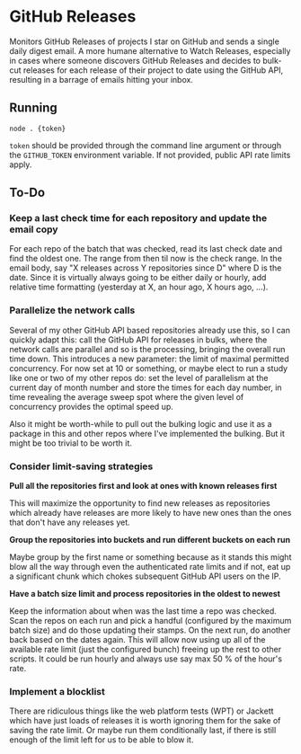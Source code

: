 # GitHub Releases

Monitors GitHub Releases of projects I star on GitHub and sends a single daily
digest email. A more humane alternative to Watch Releases, especially in cases
where someone discovers GitHub Releases and decides to bulk-cut releases for
each release of their project to date using the GitHub API, resulting in a
barrage of emails hitting your inbox.

## Running

`node . {token}`

`token` should be provided through the command line argument or through the
`GITHUB_TOKEN` environment variable. If not provided, public API rate limits
apply.

## To-Do

### Keep a last check time for each repository and update the email copy

For each repo of the batch that was checked, read its last check date and
find the oldest one. The range from then til now is the check range. In the
email body, say "X releases across Y repositories since D" where D is the date.
Since it is virtually always going to be either daily or hourly, add relative
time formatting (yesterday at X, an hour ago, X hours ago, ...).

### Parallelize the network calls

Several of my other GitHub API based repositories already use this, so I can
quickly adapt this: call the GitHub API for releases in bulks, where the
network calls are parallel and so is the processing, bringing the overall
run time down. This introduces a new parameter: the limit of maximal permitted
concurrency. For now set at 10 or something, or maybe elect to run a study like
one or two of my other repos do: set the level of parallelism at the current
day of month number and store the times for each day number, in time revealing
the average sweep spot where the given level of concurrency provides the optimal
speed up.

Also it might be worth-while to pull out the bulking logic and use it as a
package in this and other repos where I've implemented the bulking. But it might
be too trivial to be worth it.

### Consider limit-saving strategies

**Pull all the repositories first and look at ones with known releases first**

This will maximize the opportunity to find new releases as repositories which
already have releases are more likely to have new ones than the ones that don't
have any releases yet.

**Group the repositories into buckets and run different buckets on each run**

Maybe group by the first name or something because as it stands this might blow
all the way through even the authenticated rate limits and if not, eat up a
significant chunk which chokes subsequent GitHub API users on the IP.

**Have a batch size limit and process repositories in the oldest to newest**

Keep the information about when was the last time a repo was checked. Scan the
repos on each run and pick a handful (configured by the maximum batch size) and
do those updating their stamps. On the next run, do another back based on the
dates again. This will allow now using up all of the available rate limit (just
the configured bunch) freeing up the rest to other scripts. It could be run
hourly and always use say max 50 % of the hour's rate.

### Implement a blocklist

There are ridiculous things like the web platform tests (WPT) or Jackett which
have just loads of releases it is worth ignoring them for the sake of saving the
rate limit. Or maybe run them conditionally last, if there is still enough of 
the limit left for us to be able to blow it.
